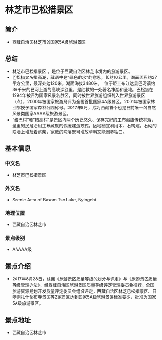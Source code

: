# 林芝市巴松措景区
## 简介
- 西藏自治区林芝市的国家5A级旅游景区
## 总结
- 林芝市巴松措景区 ，是位于西藏自治区林芝市境内的旅游景区。 
- 巴松措又名措高湖，藏语中是“绿色的水”的意思，长约18公里，湖面面积约27平方公里，最深处达120米，湖面海拔3480米。 位于距工布江达县巴河镇约36千米的巴河上游的高峡深谷里，是红教的一处著名神湖和圣地。巴松措在1994年被评为国家风景名胜区，同时被世界旅游组织列入世界旅游景区（点），2000年被国家旅游局评为全国首批国家4A级景区。2001年被国家林业部授予国家森林公园称号。2017年8月，成为西藏首个也是目前唯一的自然风景类国家AAAA级旅游景区。  
- “结巴村”和“错高村”是景区内两个历史悠久、保存完好的工布藏族传统村落，这里的民居沿用工布藏族的传统建造方式，因地制宜利用木、石构建，石砌的院墙上堆放着薪柴，宽敞的院落既可堆放草料又能圈养牲口。
## 基本信息
### 中文名
- 林芝市巴松措景区
### 外文名
- Scenic Area of Basom Tso Lake, Nyingchi
### 地理位置
- 西藏自治区林芝市
### 景点级别
- AAAAA级
## 景点介绍
- 2017年8月28日，根据《旅游景区质量等级的划分与评定》与《旅游景区质量等级管理办法》，经西藏自治区旅游景区质量等级评定管理委员会推荐，全国旅游资源规划开发质量评定委员会组织评定，西藏自治区林芝巴松措景区、日喀则扎什伦布寺景区等2家景区达到国家5A级旅游景区标准要求，批准为国家5A级旅游景区。
## 景点地址
- 西藏自治区林芝市